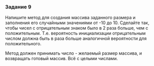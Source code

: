 ### Задание 9

Напишите метод для создания массива заданного размера и заполнения его случайными значениями от -10 до 10. Сделайте так, чтобы чисел с отрицательным знаком было в 2 раза больше, чем с положительным. Т.е. вероятность инициализации отрицательным
числом должна быть в раза больше аналогичной вероятности для положительного.

Метод должен принимать число - желаемый размер массива, и возвращать готовый массив. Всё с целыми числами.